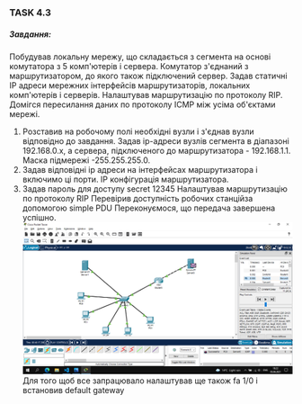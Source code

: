 ### TASK 4.3

##### Завдання:
Побудував локальну мережу, що складається з сегмента на основі комутатора з 5 комп'ютерів і сервера. Комутатор з'єднаний з маршрутизатором, до якого також підключений сервер.
Задав статичні IP адреси мережних інтерфейсів маршрутизаторів, локальних комп'ютерів і серверів. Налаштував маршрутизацію по протоколу RIP. Домігся пересилання даних по протоколу ICMP між усіма об'єктами мережі.

1. Розставив на робочому полі необхідні вузли і з'єднав вузли відповідно до 
завдання.
Задав ip-адреси вузлів сегмента в діапазоні 192.168.0.х, а сервера, підключеного до маршрутизатора - 192.168.1.1. Маска підмережі -255.255.255.0.
3. Задав відповідні ip адреси на інтерфейсах маршрутизатора і включимо ці порти. IP конфігурація маршрутизатора.
4. Задав пароль для доступу secret 12345 
Налаштував маршрутизацію по протоколу RIР 
Перевірив доступність робочих станційза допомогою simple PDU Переконуємося, що передача завершена успішно. 
![43](https://github.com/AlexLastArch/DevOps_online_Lviv_2021Q2/blob/3539335aba99e6efa8cdc0846c121caac2bacbdb/m4/task4.3/img/43.png)
Для того щоб все запрацювало налаштував ще також fa 1/0 і встановив default gateway
